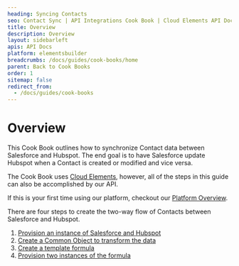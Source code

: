 ```yaml
---
heading: Syncing Contacts
seo: Contact Sync | API Integrations Cook Book | Cloud Elements API Docs
title: Overview
description: Overview
layout: sidebarleft
apis: API Docs
platform: elementsbuilder
breadcrumbs: /docs/guides/cook-books/home
parent: Back to Cook Books
order: 1
sitemap: false
redirect_from:
  - /docs/guides/cook-books
---
```


# Overview

This Cook Book outlines how to synchronize Contact data between Salesforce and Hubspot. The end goal is to have Salesforce update Hubspot when a Contact is created or modified and vice versa.

The Cook Book uses <a href="#" data-toggle="tooltip" data-original-title="{{site.data.glossary.ce-ui}}">Cloud Elements</a>, however, all of the steps in this guide can also be accomplished by our API.

If this is your first time using our platform, checkout our [Platform Overview](https://developers.cloud-elements.com/docs/overview/overview.html).

There are four steps to create the two-way flow of Contacts between Salesforce and Hubspot.

1. [Provision an instance of Salesforce and Hubspot]({{site.url}}/docs/guides/cook-books/salesforce-shopify/provision-instances.html)
2. [Create a Common Object to transform the data]({{site.url}}/docs/guides/cook-books/salesforce-shopify/transformations.html)
3. [Create a template formula]({{site.url}}/docs/guides/cook-books/salesforce-shopify/formula-template.html)
4. [Provision two instances of the formula]({{site.url}}/docs/guides/cook-books/salesforce-shopify/formula-instances.html)
